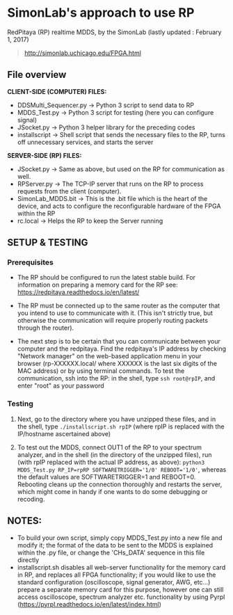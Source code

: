 # SimonLab's approach to use RP

RedPitaya (RP) realtime MDDS, by the SimonLab (lastly updated : February 1, 2017)
> http://simonlab.uchicago.edu/FPGA.html

## File overview
**CLIENT-SIDE (COMPUTER) FILES:**
- DDSMulti_Sequencer.py -> Python 3 script to send data to RP
- MDDS_Test.py -> Python 3 script for testing (here you can configure signal)
- JSocket.py -> Python 3 helper library for the preceding codes
- installscript -> Shell script that sends the necessary files to the RP, turns off unnecessary services, and starts the server

**SERVER-SIDE (RP) FILES:**
- JSocket.py -> Same as above, but used on the RP for communication as well.
- RPServer.py -> The TCP-IP server that runs on the RP to process requests from the client (computer).
- SimonLab_MDDS.bit -> This is the .bit file which is the heart of the device, and acts to configure the reconfigurable hardware of the FPGA within the RP
- rc.local -> Helps the RP to keep the Server running


## SETUP  & TESTING
### Prerequisites
- The RP should be configured to run the latest stable build. For information on preparing a memory card for the RP see: https://redpitaya.readthedocs.io/en/latest/

- The RP must be connected up to the same router as the computer that you intend to use to communicate with it. (This isn't strictly true, but otherwise the communication will require properly routing packets through the router).

- The next step is to be certain that you can communicate between your computer and the redpitaya. Find the redpitaya's IP address by checking "Network manager" on the web-based application menu in your browser (rp-XXXXXX.local/ where XXXXXX is the last six digits of the MAC address) or by using terminal commands. To test the communication, ssh into the RP: in the shell, type `ssh root@rpIP`, and enter "root" as your password

### Testing
1. Next, go to the directory where you have unzipped these files, and in the shell, type `./installscript.sh rpIP` (where rpIP is replaced with the IP/hostname ascertained above)

2. To test out the MDDS, connect OUT1 of the RP to your spectrum analyzer, and in the shell (in the directory of the unzipped files), run (with rpIP replaced with the actual IP address, as above):
`python3 MDDS_Test.py RP_IP=rpRP SOFTWARETRIGGER='1/0' REBOOT='1/0'`,
whereas the default values are SOFTWARETRIGGER=1 and REBOOT=0. Rebooting cleans up the connection thoroughly and restarts the server, which might come in handy if one wants to do some debugging or recoding.

## NOTES:
- To build your own script, simply copy MDDS_Test.py into a new file and modify it; the format of the data to be sent to the MDDS is explained within the .py file, or change the 'CHs_DATA' sequence in this file directly
- installscript.sh disables all web-server functionality for the memory card in RP, and replaces all FPGA functionality; if you would like to use the standard configuration (oscilloscope, signal generator, AWG, etc...) prepare a separate memory card for this purpose, however one can still access oscilloscope, spectrum analyzer etc. functionality by using Pyrpl (https://pyrpl.readthedocs.io/en/latest/index.html)
